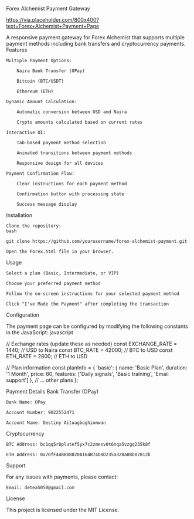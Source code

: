 Forex Alchemist Payment Gateway

https://via.placeholder.com/800x400?text=Forex+Alchemist+Payment+Page

A responsive payment gateway for Forex Alchemist that supports multiple payment methods including bank transfers and cryptocurrency payments.
Features

    Multiple Payment Options:

        Naira Bank Transfer (OPay)

        Bitcoin (BTC/USDT)

        Ethereum (ETH)

    Dynamic Amount Calculation:

        Automatic conversion between USD and Naira

        Crypto amounts calculated based on current rates

    Interactive UI:

        Tab-based payment method selection

        Animated transitions between payment methods

        Responsive design for all devices

    Payment Confirmation Flow:

        Clear instructions for each payment method

        Confirmation button with processing state

        Success message display

Installation

    Clone the repository:
    bash

    git clone https://github.com/yourusername/forex-alchemist-payment.git

    Open the Forex.html file in your browser.

Usage

    Select a plan (Basic, Intermediate, or VIP)

    Choose your preferred payment method

    Follow the on-screen instructions for your selected payment method

    Click "I've Made the Payment" after completing the transaction

Configuration

The payment page can be configured by modifying the following constants in the JavaScript:
javascript

// Exchange rates (update these as needed)
const EXCHANGE_RATE = 1440; // USD to Naira
const BTC_RATE = 42000;     // BTC to USD
const ETH_RATE = 2800;      // ETH to USD

// Plan information
const planInfo = {
    'basic': { 
        name: 'Basic Plan', 
        duration: '1 Month', 
        price: 80,
        features: ['Daily signals', 'Basic training', 'Email support']
    },
    // ... other plans
};

Payment Details
Bank Transfer (OPay)

    Bank Name: OPay

    Account Number: 9022552471

    Account Name: Destiny Aituagboghiomwan

Cryptocurrency

    BTC Address: bc1qq5r8plutef5yx7c2zmesv0t6nqa5vzgq235k8f

    ETH Address: 0x70fF44BB08020A164B74D8D235a32Ba08D87812b

Support

For any issues with payments, please contact:

    Email: detea5050@gmail.com

License

This project is licensed under the MIT License.